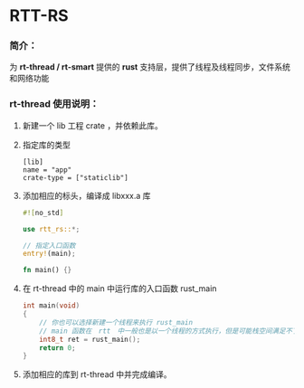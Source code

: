 # RTT-RS

### 简介：

为 **rt-thread / rt-smart** 提供的 **rust** 支持层，提供了线程及线程同步，文件系统和网络功能



### rt-thread 使用说明：

1. 新建一个 lib 工程 crate ，并依赖此库。

2. 指定库的类型

   ```
   [lib]
   name = "app"
   crate-type = ["staticlib"]
   ```

3. 添加相应的标头，编译成 libxxx.a 库

   ```rust
   #![no_std]
   
   use rtt_rs::*;
   
   // 指定入口函数
   entry!(main);
   
   fn main() {}
   ```

4. 在 rt-thread 中的 main 中运行库的入口函数 rust_main

   ```c
   int main(void)
   {
       // 你也可以选择新建一个线程来执行 rust_main
       // main 函数在　rtt　中一般也是以一个线程的方式执行，但是可能栈空间满足不了你的需求
       int8_t ret = rust_main();
       return 0;
   }
   ```

5. 添加相应的库到 rt-thread 中并完成编译。